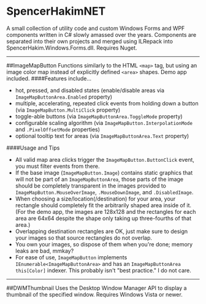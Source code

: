 SpencerHakimNET
==============
A small collection of utility code and custom Windows Forms and WPF components written in C# slowly amassed over the years. Components are separated into their own projects and merged using ILRepack into SpencerHakim.Windows.Forms.dll. Requires Nuget.

---

##ImageMapButton
Functions similarly to the HTML `<map>` tag, but using an image color map instead of explicitly defined `<area>` shapes. Demo app included.
####Features include...
- hot, pressed, and disabled states (enable/disable areas via `ImageMapButtonArea.Enabled` property)
- multiple, accelerating, repeated click events from holding down a button (via `ImageMapButton.MultiClick` property)
- toggle-able buttons (via `ImageMapButtonArea.ToggleMode` property)
- configurable scaling algorithm (via `ImageMapButton.InterpolationMode` and `.PixelOffsetMode` properties)
- optional tooltip text for areas (via `ImageMapButtonArea.Text` property)

####Usage and Tips
- All valid map area clicks trigger the `ImageMapButton.ButtonClick` event, you must filter events from there.
- If the base image (`ImageMapButton.Image`) contains static graphics that will not be part of an `ImageMapButtonArea`, those parts of the image should be completely transparent in the images provided to `ImageMapButton.MouseOverImage`, `.MouseDownImage`, and `.DisabledImage`.
- When choosing a size/location(/destination) for your area, your rectangle should completely fit the arbitrarily shaped area inside of it. (For the demo app, the images are 128x128 and the rectangles for each area are 64x64 despite the shape only taking up three-fourths of that area.)
- Overlapping destination rectangles are OK, just make sure to design your images so that source rectangles do not overlap.
- You own your images, so dispose of them when you're done; memory leaks are bad, mmkay?
- For ease of use, `ImageMapButton` implements `IEnumerable<ImageMapButtonArea>` and has an `ImageMapButtonArea this[Color]` indexer. This probably isn't "best practice." I do not care.

---

##DWMThumbnail
Uses the Desktop Window Manager API to display a thumbnail of the specified window. Requires Windows Vista or newer.